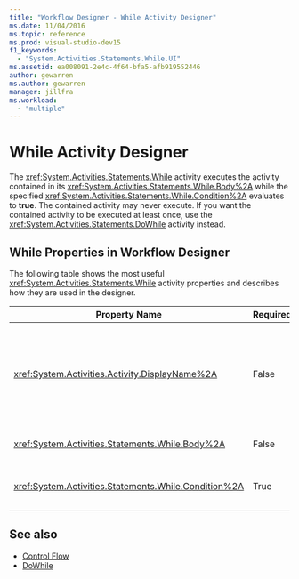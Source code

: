 ```yaml
---
title: "Workflow Designer - While Activity Designer"
ms.date: 11/04/2016
ms.topic: reference
ms.prod: visual-studio-dev15
f1_keywords:
  - "System.Activities.Statements.While.UI"
ms.assetid: ea008091-2e4c-4f64-bfa5-afb919552446
author: gewarren
ms.author: gewarren
manager: jillfra
ms.workload:
  - "multiple"
---
```

# While Activity Designer

The <xref:System.Activities.Statements.While> activity executes the activity contained in its <xref:System.Activities.Statements.While.Body%2A> while the specified <xref:System.Activities.Statements.While.Condition%2A> evaluates to **true**. The contained activity may never execute. If you want the contained activity to be executed at least once, use the <xref:System.Activities.Statements.DoWhile> activity instead.

## While Properties in Workflow Designer

The following table shows the most useful <xref:System.Activities.Statements.While> activity properties and describes how they are used in the designer.

|Property Name|Required|Usage|
|-|--------------|-|
|<xref:System.Activities.Activity.DisplayName%2A>|False|Specifies the friendly name of the <xref:System.Activities.Statements.While> activity designer in the header. The default value is While. The value can be edited in the **Properties** window or directly on the activity designer header.<br /><br /> Although the <xref:System.Activities.Activity.DisplayName%2A> is not strictly required, it is a best practice to use one.|
|<xref:System.Activities.Statements.While.Body%2A>|False|Contains the activity to execute while the <xref:System.Activities.Statements.While.Condition%2A> evaluates to **true**.|
|<xref:System.Activities.Statements.While.Condition%2A>|True|Contains the Visual Basic expression that is evaluated to determine whether the activity in the <xref:System.Activities.Statements.While.Body%2A> is to be executed.|

## See also

- [Control Flow](../workflow-designer/control-flow-activity-designers.md)
- [DoWhile](../workflow-designer/dowhile-activity-designer.md)